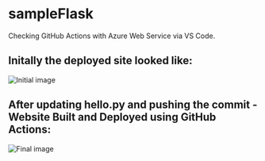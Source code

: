 # sampleFlask
Checking GitHub Actions with Azure Web Service via VS Code.


## Initally the deployed site looked like:

![Initial image](https://github.com/mritunjaysharma394/sampleFlask/blob/master/assets/Screenshot%20(15).png)

## After updating hello.py and pushing the commit - Website Built and Deployed using GitHub Actions:
![Final image](https://github.com/mritunjaysharma394/sampleFlask/blob/master/assets/Screenshot%20(16).png)


